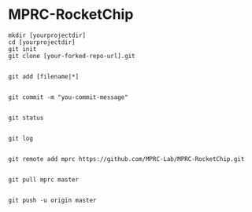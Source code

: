 # MPRC-RocketChip

```mkdir [yourprojectdir]```  
```cd [yourprojectdir]```  
```git init```  
```git clone [your-forked-repo-url].git```  


```

git add [filename|*]
```
```

git commit -m "you-commit-message"
```
```

git status
```
```

git log
```
```

git remote add mprc https://github.com/MPRC-Lab/MPRC-RocketChip.git
```  
```

git pull mprc master
```  

```

git push -u origin master
```  

